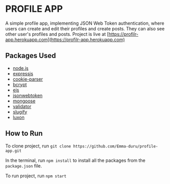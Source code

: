 # PROFILE APP
A simple profile app, implementing JSON Web Token authentication, where users can create and edit their profiles and create posts. They can also see other user's profiles and posts. Project is live at [https://profilr-app.herokuapp.com](https://profilr-app.herokuapp.com)

## Packages Used
* [node.js](https://nodejs.org/)
* [expressjs](https://expressjs.com/)
* [cookie-parser](https://www.npmjs.com/package/cookie-parser)
* [bcrypt](https://www.npmjs.com/package/bcrypt)
* [ejs](https://ejs.co/)
* [jsonwebtoken](https://jwt.io/)
* [mongoose](https://mongoosejs.com/)
* [validator](https://validatejs.org/)
* [slugify](https://www.npmjs.com/package/slugify)
* [luxon](https://www.npmjs.com/package/luxon)

## How to Run
To clone project, run `git clone https://github.com/Emma-duru/profile-app.git`  

In the terminal, run `npm install` to install all the packages from the `package.json` file.

To run project, run `npm start`
